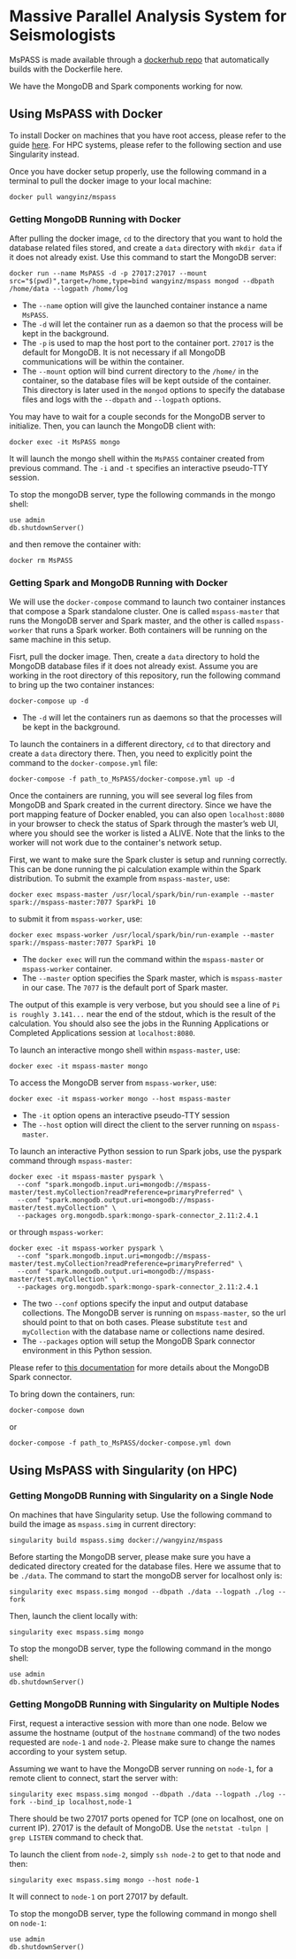 # Massive Parallel Analysis System for Seismologists 

MsPASS is made available through a [dockerhub repo](https://hub.docker.com/r/wangyinz/mspass) that automatically builds with the Dockerfile here. 

We have the MongoDB and Spark components working for now.

## Using MsPASS with Docker

To install Docker on machines that you have root access, please refer to the guide [here](https://docs.docker.com/v17.12/docker-for-mac/install/). For HPC systems, please refer to the following section and use Singularity instead.

Once you have docker setup properly, use the following command in a terminal to pull the docker image to your local machine:

    docker pull wangyinz/mspass

### Getting MongoDB Running with Docker

After pulling the docker image, `cd` to the directory that you want to hold the database related files stored, and create a `data` directory with `mkdir data` if it does not already exist. Use this command to start the MongoDB server: 

    docker run --name MsPASS -d -p 27017:27017 --mount src="$(pwd)",target=/home,type=bind wangyinz/mspass mongod --dbpath /home/data --logpath /home/log

* The `--name` option will give the launched container instance a name `MsPASS`. 
* The `-d` will let the container run as a daemon so that the process will be kept in the background. 
* The `-p` is used to map the host port to the container port. `27017` is the default for MongoDB. It is not necessary if all MongoDB communications will be within the container.
* The `--mount` option will bind current directory to the `/home/` in the container, so the database files will be kept outside of the container. This directory is later used in the `mongod` options to specify the database files and logs with the `--dbpath` and `--logpath` options.

You may have to wait for a couple seconds for the MongoDB server to initialize. Then, you can launch the MongoDB client with:

    docker exec -it MsPASS mongo
    
It will launch the mongo shell within the `MsPASS` container created from previous command. The `-i` and `-t` specifies an interactive pseudo-TTY session. 

To stop the mongoDB server, type the following commands in the mongo shell:

    use admin
    db.shutdownServer()
    
and then remove the container with:

    docker rm MsPASS

### Getting Spark and MongoDB Running with Docker

We will use the `docker-compose` command to launch two container instances that compose a Spark standalone cluster. One is called `mspass-master` that runs the MongoDB server and Spark master, and the other is called `mspass-worker` that runs a Spark worker. Both containers will be running on the same machine in this setup.

Fisrt, pull the docker image. Then, create a `data` directory to hold the MongoDB database files if it does not already exist. Assume you are working in the root directory of this repository, run the following command to bring up the two container instances:

    docker-compose up -d

* The `-d` will let the containers run as daemons so that the processes will be kept in the background.

To launch the containers in a different directory, `cd` to that directory and create a `data` directory there. Then, you need to explicitly point the command to the `docker-compose.yml` file:

    docker-compose -f path_to_MsPASS/docker-compose.yml up -d

Once the containers are running, you will see several log files from MongoDB and Spark created in the current directory. Since we have the port mapping feature of Docker enabled, you can also open `localhost:8080` in your browser to check the status of Spark through the master’s web UI, where you should see the worker is listed a ALIVE. Note that the links to the worker will not work due to the container's network setup.

First, we want to make sure the Spark cluster is setup and running correctly. This can be done running the pi calculation example within the Spark distribution. To submit the example from `mspass-master`, use:

    docker exec mspass-master /usr/local/spark/bin/run-example --master spark://mspass-master:7077 SparkPi 10

to submit it from `mspass-worker`, use:

    docker exec mspass-worker /usr/local/spark/bin/run-example --master spark://mspass-master:7077 SparkPi 10

* The `docker exec` will run the command within the `mspass-master` or `mspass-worker` container. 
* The `--master` option specifies the Spark master, which is `mspass-master` in our case. The `7077` is the default port of Spark master.

The output of this example is very verbose, but you should see a line of `Pi is roughly 3.141...` near the end of the stdout, which is the result of the calculation. You should also see the jobs in the Running Applications or Completed Applications session at `localhost:8080`.

To launch an interactive mongo shell within `mspass-master`, use: 

    docker exec -it mspass-master mongo

To access the MongoDB server from `mspass-worker`, use:

    docker exec -it mspass-worker mongo --host mspass-master

* The `-it` option opens an interactive pseudo-TTY session
* The `--host` option will direct the client to the server running on `mspass-master`.

To launch an interactive Python session to run Spark jobs, use the pyspark command through `mspass-master`:

    docker exec -it mspass-master pyspark \
      --conf "spark.mongodb.input.uri=mongodb://mspass-master/test.myCollection?readPreference=primaryPreferred" \
      --conf "spark.mongodb.output.uri=mongodb://mspass-master/test.myCollection" \
      --packages org.mongodb.spark:mongo-spark-connector_2.11:2.4.1
      
or through `mspass-worker`:

    docker exec -it mspass-worker pyspark \
      --conf "spark.mongodb.input.uri=mongodb://mspass-master/test.myCollection?readPreference=primaryPreferred" \
      --conf "spark.mongodb.output.uri=mongodb://mspass-master/test.myCollection" \
      --packages org.mongodb.spark:mongo-spark-connector_2.11:2.4.1

* The two `--conf` options specify the input and output database collections. The MongoDB server is running on `mspass-master`, so the url should point to that on both cases. Please substitute `test` and `myCollection` with the database name or collections name desired. 
* The `--packages` option will setup the MongoDB Spark connector environment in this Python session.

Please refer to [this documentation](https://docs.mongodb.com/spark-connector/master/python-api/) for more details about the MongoDB Spark connector.

To bring down the containers, run:

    docker-compose down
    
or

    docker-compose -f path_to_MsPASS/docker-compose.yml down

## Using MsPASS with Singularity (on HPC)

### Getting MongoDB Running with Singularity on a Single Node

On machines that have Singularity setup. Use the following command to build the image as `mspass.simg` in current directory:

    singularity build mspass.simg docker://wangyinz/mspass

Before starting the MongoDB server, please make sure you have a dedicated directory created for the database files. Here we assume that to be `./data`. The command to start the mongoDB server for localhost only is:

    singularity exec mspass.simg mongod --dbpath ./data --logpath ./log --fork

Then, launch the client locally with:

    singularity exec mspass.simg mongo

To stop the mongoDB server, type the following command in the mongo shell:

    use admin
    db.shutdownServer()

### Getting MongoDB Running with Singularity on Multiple Nodes

First, request a interactive session with more than one node. Below we assume the hostname (output of the `hostname` command) of the two nodes requested are `node-1` and `node-2`. Please make sure to change the names according to your system setup.

Assuming we want to have the MongoDB server running on `node-1`, for a remote client to connect, start the server with:

    singularity exec mspass.simg mongod --dbpath ./data --logpath ./log --fork --bind_ip localhost,node-1

There should be two 27017 ports opened for TCP (one on localhost, one on current IP). 27017 is the default of MongoDB. Use the `netstat -tulpn | grep LISTEN` command to check that.

To launch the client from `node-2`, simply `ssh node-2` to get to that node and then:

    singularity exec mspass.simg mongo --host node-1

It will connect to `node-1` on port 27017 by default.

To stop the mongoDB server, type the following command in mongo shell on `node-1`:

    use admin
    db.shutdownServer()
